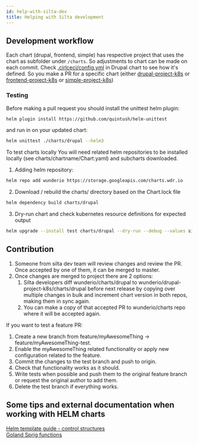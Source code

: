 ```yaml
---
id: help-with-silta-dev
title: Helping with Silta development
---
```


## Development workflow

Each chart (drupal, frontend, simple) has respective project that uses the chart as subfolder under `/charts`. So adjustments to chart can be made on each commit. Check [.cirlceci/config.yml](https://github.com/wunderio/drupal-project-k8s/blob/master/.circleci/config.yml#L29) in Drupal chart to see how it's defined. So you make a PR for a specific chart (either [drupal-project-k8s](https://github.com/wunderio/drupal-project-k8s) or [frontend-project-k8s](https://github.com/wunderio/frontend-project-k8s) or [simple-project-k8s](https://github.com/wunderio/simple-project-k8s))

### Testing

Before making a pull request you should install the unittest helm plugin:

```bash
helm plugin install https://github.com/quintush/helm-unittest
```

and run in on your updated chart:

```bash
helm unittest ./charts/drupal --helm3
```

To test charts locally You will need related helm repositories to be installed locally (see charts/chartname/Chart.yaml) and subcharts downloaded.

1. Adding helm repository:       
```bash
helm repo add wunderio https://storage.googleapis.com/charts.wdr.io
```

2. Download / rebuild the charts/ directory based on the Chart.lock file

```bash
helm dependency build charts/drupal
```

3. Dry-run chart and check kubernetes resource definitions for expected output
```bash
helm upgrade --install test charts/drupal --dry-run --debug --values silta/silta.yml
```

## Contribution

1. Someone from silta dev team will review changes and review the PR. Once accepted by one of them, it can be merged to master.
1. Once changes are merged to project there are 2 options:
   1. Silta developers diff wunderio/charts/drupal to wunderio/drupal-project-k8s/charts/drupal before next release by copying over multiple changes in bulk and increment chart version in both repos, making them in sync again.
   1. You can make a copy of that accepted PR to wunderio/charts repo where it will be accepted again.

If you want to test a feature PR:

1. Create a new branch from feature/myAwesomeThing -> feature/myAwesomeThing-test.
1. Enable the myAwesomeThing related functionality or apply new configuration related to the feature.
1. Commit the changes to the test branch and push to origin.
1. Check that functionality works as it should.
1. Write tests when possible and push them to the original feature branch or request the original author to add them.
1. Delete the test branch if everything works.

## Some tips and external documentation when working with HELM charts

[Helm template guide - control structures](https://helm.sh/docs/chart_template_guide/control_structures/)  
[Goland Sprig functions](http://masterminds.github.io/sprig/defaults.html)
